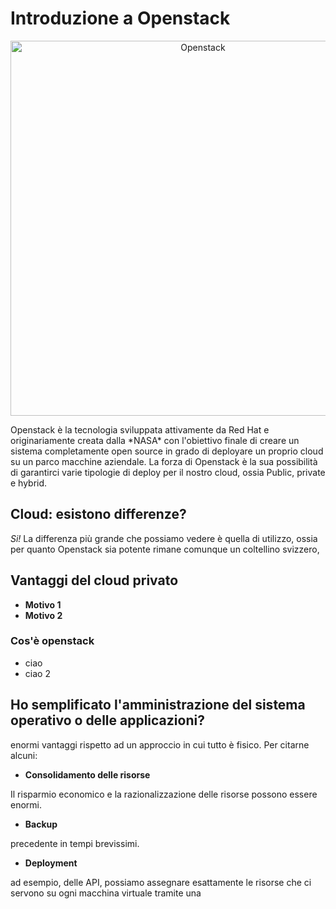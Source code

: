 # Introduzione a Openstack

<p align="center">
    <img src="images/openstack.png" alt="Openstack" width="600"/>
</p>
Openstack è la tecnologia sviluppata attivamente da Red Hat e originariamente creata dalla *NASA* con l'obiettivo finale di creare un sistema completamente open source in grado di deployare un proprio cloud su un parco macchine aziendale.
La forza di Openstack è la sua possibilità di garantirci varie tipologie di deploy per il nostro cloud, ossia Public, private e hybrid.

## Cloud: esistono differenze?
*Si!* 
La differenza più grande che possiamo vedere è quella di utilizzo, ossia per quanto Openstack sia potente rimane comunque un coltellino svizzero,

## Vantaggi del cloud privato
* **Motivo 1** 
* **Motivo 2**
### Cos'è openstack
- ciao
- ciao 2

## Ho semplificato l'amministrazione del sistema operativo o delle applicazioni?

enormi vantaggi rispetto ad un approccio in cui tutto è fisico. Per citarne alcuni:

* **Consolidamento delle risorse**

Il risparmio economico e la razionalizzazione delle risorse possono essere enormi.

* **Backup**

precedente in tempi brevissimi.

* **Deployment**

ad esempio, delle API, possiamo assegnare esattamente le risorse che ci servono su ogni macchina virtuale tramite una


